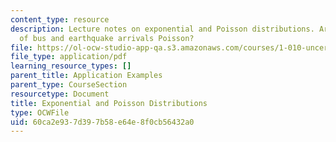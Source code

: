 ```yaml
---
content_type: resource
description: Lecture notes on exponential and Poisson distributions. Are the sequences
  of bus and earthquake arrivals Poisson?
file: https://ol-ocw-studio-app-qa.s3.amazonaws.com/courses/1-010-uncertainty-in-engineering-fall-2008/60ca2e937d397b58e64e8f0cb56432a0_app_06.pdf
file_type: application/pdf
learning_resource_types: []
parent_title: Application Examples
parent_type: CourseSection
resourcetype: Document
title: Exponential and Poisson Distributions
type: OCWFile
uid: 60ca2e93-7d39-7b58-e64e-8f0cb56432a0
---
```

